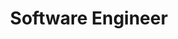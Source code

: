 ---
id: 4a3f4b5a-80fd-4cdf-b3f8-b3821af0e8d8
blueprint: work_experience
title: 'Software Engineer'
company: 'Wijaya Karya Industri & Konstruksi (Wikon)'
company_description: 'Indonesian state-owned construction and industrial company'
location: 'Jakarta, Indonesia'
employment_type: full_time
start_date: 1604188800
end_date: 1667260800
is_current: false
technologies:
  - PHP
  - Laravel
  - MySQL
  - Redis
  - Docker
  - 'GitLab CI'
  - 'Excel Integration'
  - 'Queue Workers'
responsibilities: |
  - Green-fielded Risk Management & Tender Monitoring system used by 7 subsidiaries; cut manual Excel work by 70%.
  - Introduced Redis-backed caching & queue workers → reports that took 15 min now render in 50 s.
  - Championed GitLab CI & Docker adoption across the dev team (10 engineers).
order: 3
---